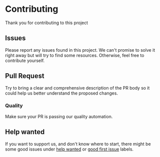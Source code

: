 # Contributing

Thank you for contributing to this project

## Issues

Please report any issues found in this project. 
We can't promise to solve it right away but will try to find some resources. Otherwise, feel free to contribute yourself.

## Pull Request

Try to bring a clear and comprehensive description of the PR body so it could help us better understand the proposed changes.

### Quality

Make sure your PR is passing our quality automation.

## Help wanted

If you want to support us, and don't know where to start, there might be some good issues under [help wanted](https://github.com/zattoo/use-double-click/issues?q=is%3Aopen+is%3Aissue+label%3A%22help+wanted) or [good first issue](https://github.com/zattoo/use-double-click/issues?q=is%3Aopen+is%3Aissue+label%3A%22good+first+issue) labels.
